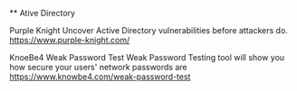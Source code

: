** Ative Directory

Purple Knight
Uncover Active Directory vulnerabilities before attackers do. 
https://www.purple-knight.com/

KnoeBe4 Weak Password Test
Weak Password Testing tool will show you how secure your users' network passwords are
https://www.knowbe4.com/weak-password-test
